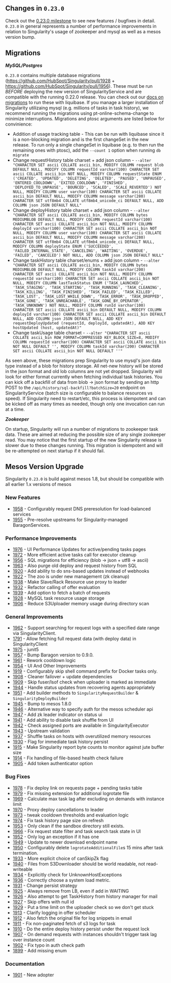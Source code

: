 ## Changes in `0.23.0`

Check out the [0.23.0 milestone](https://github.com/HubSpot/Singularity/issues?q=milestone%3A%0.23.0+is%3Aclosed) to see new features / bugfixes in detail. `0.23.0` in general represents a number of performance improvements in relation to Singularity's usage of zookeeper and mysql as well as a mesos version bump.

## Migrations

***MySQL/Postgres***

`0.23.0` contains multiple database migrations (https://github.com/HubSpot/Singularity/pull/1928 + https://github.com/HubSpot/Singularity/pull/1956). These must be run *BEFORE* deploying the new version of SingularityService and are compatible with the running 0.22.0 release. You can check out our [docs on migrations](http://getsingularity.com/Docs/reference/database.html) to run these with liquibase. If you manage a larger installation of Singularity utilizaing mysql (e.g. millions of tasks in task history), we recommend running the migrations using pt-online-schema-change to minimize interruptions. Migrations and ptosc arguments are listed below for convinience:

- Addition of usage tracking table - This can be run with liquibase since it is a non-blocking migration and is the first changeSet in the new release. To run only a single changeSet in liquibase (e.g. to then run the remaining ones with ptosc), add the `--count 1` option when running `db migrate`
- Change requestHistory table charset + add json column - `--alter "CHARACTER SET ascii COLLATE ascii_bin, MODIFY COLUMN request blob DEFAULT NULL, MODIFY COLUMN requestId varchar(100) CHARACTER SET ascii COLLATE ascii_bin NOT NULL, MODIFY COLUMN requestState ENUM ('CREATED', 'UPDATED', 'DELETING', 'DELETED', 'PAUSED', 'UNPAUSED', 'ENTERED_COOLDOWN', 'EXITED_COOLDOWN', 'FINISHED', 'DEPLOYED_TO_UNPAUSE', 'BOUNCED', 'SCALED', 'SCALE_REVERTED') NOT NULL, MODIFY COLUMN user varchar(100) CHARACTER SET ascii COLLATE ascii_bin DEFAULT NULL, MODIFY COLUMN message varchar(280) CHARACTER SET utf8mb4 COLLATE utf8mb4_unicode_ci DEFAULT NULL, ADD COLUMN json JSON DEFAULT NULL"`
- Change deployHistory table charset + add json column - `--alter "CHARACTER SET ascii COLLATE ascii_bin, MODIFY COLUMN bytes MEDIUMBLOB DEFAULT NULL, MODIFY COLUMN requestId varchar(100) CHARACTER SET ascii COLLATE ascii_bin NOT NULL, MODIFY COLUMN deployId varchar(100) CHARACTER SET ascii COLLATE ascii_bin NOT NULL, MODIFY COLUMN user varchar(100) CHARACTER SET ascii COLLATE ascii_bin DEFAULT NULL, MODIFY COLUMN message varchar(280) CHARACTER SET utf8mb4 COLLATE utf8mb4_unicode_ci DEFAULT NULL, MODIFY COLUMN deployState ENUM ('SUCCEEDED', 'FAILED_INTERNAL_STATE', 'CANCELING', 'WAITING', 'OVERDUE', 'FAILED', 'CANCELED') NOT NULL, ADD COLUMN json JSON DEFAULT NULL"`
- Change taskHistory table charset/enums + add json column - `--alter "CHARACTER SET ascii COLLATE ascii_bin, MODIFY COLUMN bytes MEDIUMBLOB DEFAULT NULL, MODIFY COLUMN taskId varchar(200) CHARACTER SET ascii COLLATE ascii_bin NOT NULL, MODIFY COLUMN requestId varchar(100) CHARACTER SET ascii COLLATE ascii_bin NOT NULL, MODIFY COLUMN lastTaskStatus ENUM ('TASK_LAUNCHED', 'TASK_STAGING', 'TASK_STARTING', 'TASK_RUNNING', 'TASK_CLEANING', 'TASK_KILLING', 'TASK_FINISHED', 'TASK_FAILED', 'TASK_KILLED', 'TASK_LOST', 'TASK_LOST_WHILE_DOWN', 'TASK_ERROR', 'TASK_DROPPED', 'TASK_GONE', 'TASK_UNREACHABLE', 'TASK_GONE_BY_OPERATOR', 'TASK_UNKNOWN') NOT NULL, MODIFY COLUMN runId varchar(100) CHARACTER SET ascii COLLATE ascii_bin DEFAULT NULL, MODIFY COLUMN deployId varchar(100) CHARACTER SET ascii COLLATE ascii_bin DEFAULT NULL, ADD COLUMN json JSON DEFAULT NULL, ADD KEY requestDeployUpdated (requestId, deployId, updatedAt), ADD KEY hostUpdated (host, updatedAt)"`
- Change taskUsage table charset - `--alter "CHARACTER SET ascii COLLATE ascii_bin ROW_FORMAT=COMPRESSED KEY_BLOCK_SIZE=8, MODIFY COLUMN requestId varchar(100) CHARACTER SET ascii COLLATE ascii_bin NOT NULL DEFAULT '', MODIFY COLUMN taskId varchar(200) CHARACTER SET ascii COLLATE ascii_bin NOT NULL DEFAULT ''"`

As seen above, these migrations prep Singularity to use mysql's json data type instead of a blob for history storage. All net-new history will be stored in the json format and old lob columns are not yet dropped. Singularity will look for either format currently when fetching individual task histories. You can kick off a backfill of data from blob -> json format by sending an http POST to the `/api/history/sql-backfill?batchSize=20` endpoint on SingularityService (batch size is configurable to balance resources vs speed). If Singularity need to restart/etc, this process is idempotent and can be kicked off as many times as needed, though only one invocation can run at a time.

***Zookeeper***

On startup, Singularity will run a number of migrations to zookeeper task data. These are aimed at reducing the possible size of any single zookeeper read. You may notice that the first startup of the new Singularity release is slower due to these changes running. This migration is idempotent and will be re-attempted on next startup if it should fail.

## Mesos Version Upgrade

Singularity `0.23.0` is build against mesos 1.8, but should be compatible with all earlier 1.x versions of mesos

### New Features

- [1958](https://github.com/HubSpot/Singularity/pull/1958) - Configurably request DNS preresolution for load-balanced services
- [1955](https://github.com/HubSpot/Singularity/pull/1955) - Pre-resolve upstreams for Singularity-managed BaragonServices.


### Performance Improvements

- [1976](https://github.com/HubSpot/Singularity/pull/1976) - UI Performance Updates for active/pending tasks pages
- [1972](https://github.com/HubSpot/Singularity/pull/1972) - More efficient active tasks call for executor cleanup
- [1956](https://github.com/HubSpot/Singularity/pull/1956) - SQL migrations for efficiency (blob -> json + utf8 -> ascii)
- [1963](https://github.com/HubSpot/Singularity/pull/1963) - Also purge old deploy and request history from SQL
- [1920](https://github.com/HubSpot/Singularity/pull/1920) - Add ability to do sns-based updates instead of webhooks
- [1922](https://github.com/HubSpot/Singularity/pull/1922) - The zoo is under new management (zk cleanup)
- [1938](https://github.com/HubSpot/Singularity/pull/1938) - Make Slave/Rack Resource use proxy to leader
- [1932](https://github.com/HubSpot/Singularity/pull/1932) - Refactor calling of offer evaluation
- [1939](https://github.com/HubSpot/Singularity/pull/1939) - Add option to fetch a batch of requests
- [1928](https://github.com/HubSpot/Singularity/pull/1928) - MySQL task resource usage storage
- [1906](https://github.com/HubSpot/Singularity/pull/1906) - Reduce S3Uploader memory usage during directory scan


### General Improvements

- [1962](https://github.com/HubSpot/Singularity/pull/1962) - Support searching for request logs with a specified date range via SingularityClient.
- [1791](https://github.com/HubSpot/Singularity/pull/1791) - Allow fetching full request data (with deploy data) in SingularityClient
- [1975](https://github.com/HubSpot/Singularity/pull/1975) - junit5
- [1957](https://github.com/HubSpot/Singularity/pull/1957) - Bump Baragon version to 0.9.0.
- [1961](https://github.com/HubSpot/Singularity/pull/1961) - Rework cooldown logic
- [1954](https://github.com/HubSpot/Singularity/pull/1954) - UI And Other Improvements
- [1919](https://github.com/HubSpot/Singularity/pull/1919) - Configurably skip shell command prefix for Docker tasks only.
- [1908](https://github.com/HubSpot/Singularity/pull/1908) - Cleaner failover + update dependencies
- [1909](https://github.com/HubSpot/Singularity/pull/1909) - Skip fuser/lsof check when uploader is marked as immediate
- [1944](https://github.com/HubSpot/Singularity/pull/1944) - Handle status updates from recovering agents appropriately
- [1951](https://github.com/HubSpot/Singularity/pull/1951) - Add builder methods to `SingularityRequestBuilder` & `SingularityDeployBuilder`
- [1945](https://github.com/HubSpot/Singularity/pull/1945) - Bump to mesos 1.8.0
- [1946](https://github.com/HubSpot/Singularity/pull/1946) - Alternative way to specify auth for the mesos scheduler api
- [1947](https://github.com/HubSpot/Singularity/pull/1947) - Add zk leader indicator on status ui
- [1941](https://github.com/HubSpot/Singularity/pull/1941) - Add ability to disable task shuffle from UI
- [1942](https://github.com/HubSpot/Singularity/pull/1942) - Check assigned ports are available in SingularityExecutor
- [1943](https://github.com/HubSpot/Singularity/pull/1943) - Upstream validation
- [1937](https://github.com/HubSpot/Singularity/pull/1937) - Shuffle tasks on hosts with overutilized memory resources
- [1930](https://github.com/HubSpot/Singularity/pull/1930) - Flag for immediate task history persist
- [1915](https://github.com/HubSpot/Singularity/pull/1915) - Make Singularity report byte counts to monitor against jute buffer size
- [1914](https://github.com/HubSpot/Singularity/pull/1914) - Fix handling of file-based health check failure
- [1905](https://github.com/HubSpot/Singularity/pull/1905) - Add token authenticator option

### Bug Fixes

- [1978](https://github.com/HubSpot/Singularity/pull/1978) - Fix deploy link on requests page + pending tasks table
- [1979](https://github.com/HubSpot/Singularity/pull/1979) - Fix missing extension for additional logrotate file
- [1969](https://github.com/HubSpot/Singularity/pull/1969) - Calculate max task lag after excluding on demands with instance limit
- [1970](https://github.com/HubSpot/Singularity/pull/1970) - Proxy deploy cancellations to leader
- [1973](https://github.com/HubSpot/Singularity/pull/1973) - tweak cooldown thresholds and evaluation logic
- [1974](https://github.com/HubSpot/Singularity/pull/1974) - Fix task history page size on refresh
- [1953](https://github.com/HubSpot/Singularity/pull/1953) - Only clean if the sandbox directory still exists.
- [1966](https://github.com/HubSpot/Singularity/pull/1966) - Fix request state filter and task search task state in UI
- [1952](https://github.com/HubSpot/Singularity/pull/1952) - Only log an exception if it has one
- [1949](https://github.com/HubSpot/Singularity/pull/1949) - Update to newer download endpoint name
- [1950](https://github.com/HubSpot/Singularity/pull/1950) - Configurably delete `logrotateAdditionalFile`s 15 mins after task termination.
- [1933](https://github.com/HubSpot/Singularity/pull/1933) - More explicit choice of canSkipZk flag
- [1940](https://github.com/HubSpot/Singularity/pull/1940) - Files from S3Downloader should be world readable, not read-writeable
- [1934](https://github.com/HubSpot/Singularity/pull/1934) - Explicitly check for UnknownHostExceptions
- [1936](https://github.com/HubSpot/Singularity/pull/1936) - Correctly choose a system load metric.
- [1931](https://github.com/HubSpot/Singularity/pull/1931) - Change persist strategy
- [1925](https://github.com/HubSpot/Singularity/pull/1925) - Always remove from LB, even if add in WAITING
- [1926](https://github.com/HubSpot/Singularity/pull/1926) - Also attempt to get TaskHistory from history manager for mail
- [1927](https://github.com/HubSpot/Singularity/pull/1927) - Skip offers with null id
- [1929](https://github.com/HubSpot/Singularity/pull/1929) - Put a time limit on the uploader check so we don't get stuck
- [1913](https://github.com/HubSpot/Singularity/pull/1913) - Clarify logging in offer scheduler
- [1912](https://github.com/HubSpot/Singularity/pull/1912) - Also fetch the original file for log snippets in email
- [1911](https://github.com/HubSpot/Singularity/pull/1911) - Fix non-paginated fetch of s3 logs for task
- [1910](https://github.com/HubSpot/Singularity/pull/1910) - Do the entire deploy history persist under the request lock
- [1907](https://github.com/HubSpot/Singularity/pull/1907) - On demand requests with instances shouldn't trigger task lag over instance count
- [1902](https://github.com/HubSpot/Singularity/pull/1902) - Fix typo in auth check path
- [1899](https://github.com/HubSpot/Singularity/pull/1899) - Add missing enum

### Documentation

- [1901](https://github.com/HubSpot/Singularity/pull/1901) - New adopter
